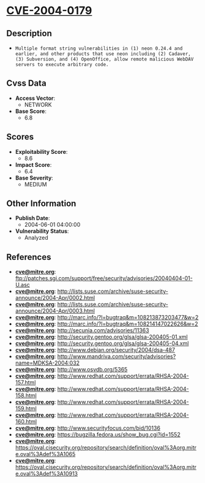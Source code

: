 
# [CVE-2004-0179](https://cve.mitre.org/cgi-bin/cvename.cgi?name=CVE-2004-0179)

## Description

- `Multiple format string vulnerabilities in (1) neon 0.24.4 and earlier, and other products that use neon including (2) Cadaver, (3) Subversion, and (4) OpenOffice, allow remote malicious WebDAV servers to execute arbitrary code.`

## Cvss Data

- **Access Vector**:
  - NETWORK
- **Base Score**:
  - 6.8

## Scores

- **Exploitability Score**:
  - 8.6
- **Impact Score**:
  - 6.4
- **Base Severity**:
  - MEDIUM

## Other Information

- **Publish Date**:
  - 2004-06-01 04:00:00
- **Vulnerability Status**:
  - Analyzed

## References

- **cve@mitre.org**: ftp://patches.sgi.com/support/free/security/advisories/20040404-01-U.asc
- **cve@mitre.org**: http://lists.suse.com/archive/suse-security-announce/2004-Apr/0002.html
- **cve@mitre.org**: http://lists.suse.com/archive/suse-security-announce/2004-Apr/0003.html
- **cve@mitre.org**: http://marc.info/?l=bugtraq&m=108213873203477&w=2
- **cve@mitre.org**: http://marc.info/?l=bugtraq&m=108214147022626&w=2
- **cve@mitre.org**: http://secunia.com/advisories/11363
- **cve@mitre.org**: http://security.gentoo.org/glsa/glsa-200405-01.xml
- **cve@mitre.org**: http://security.gentoo.org/glsa/glsa-200405-04.xml
- **cve@mitre.org**: http://www.debian.org/security/2004/dsa-487
- **cve@mitre.org**: http://www.mandriva.com/security/advisories?name=MDKSA-2004:032
- **cve@mitre.org**: http://www.osvdb.org/5365
- **cve@mitre.org**: http://www.redhat.com/support/errata/RHSA-2004-157.html
- **cve@mitre.org**: http://www.redhat.com/support/errata/RHSA-2004-158.html
- **cve@mitre.org**: http://www.redhat.com/support/errata/RHSA-2004-159.html
- **cve@mitre.org**: http://www.redhat.com/support/errata/RHSA-2004-160.html
- **cve@mitre.org**: http://www.securityfocus.com/bid/10136
- **cve@mitre.org**: https://bugzilla.fedora.us/show_bug.cgi?id=1552
- **cve@mitre.org**: https://oval.cisecurity.org/repository/search/definition/oval%3Aorg.mitre.oval%3Adef%3A1065
- **cve@mitre.org**: https://oval.cisecurity.org/repository/search/definition/oval%3Aorg.mitre.oval%3Adef%3A10913
